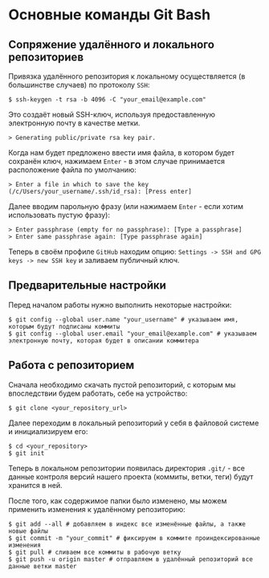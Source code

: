 # Основные команды Git Bash

## Сопряжение удалённого и локального репозиториев

Привязка удалённого репозитория к локальному осуществляется (в большинстве случаев) по протоколу `SSH`:

```
$ ssh-keygen -t rsa -b 4096 -C "your_email@example.com"
```

Это создаёт новый SSH-ключ, используя предоставленную электронную почту в качестве метки.

```
> Generating public/private rsa key pair.
```

Когда нам будет предложено ввести имя файла, в котором будет сохранён ключ, нажимаем `Enter` - в этом случае принимается расположение файла по умолчанию:

```
> Enter a file in which to save the key (/c/Users/your_username/.ssh/id_rsa): [Press enter]
```

Далее вводим парольную фразу (или нажимаем `Enter` - если хотим использовать пустую фразу):

```
> Enter passphrase (empty for no passphrase): [Type a passphrase]
> Enter same passphrase again: [Type passphrase again]
```

Теперь в своём профиле `GitHub` находим опцию: `Settings -> SSH and GPG keys -> new SSH key` и заливаем публичный ключ.
 
## Предварительные настройки

Перед началом работы нужно выполнить некоторые настройки:

```
$ git config --global user.name "your_username" # указываем имя, которым будут подписаны коммиты
$ git config --global user.email "your_email@example.com" # указываем электронную почту, которая будет в описании коммитера
```

## Работа с репозиторием

Сначала необходимо скачать пустой репозиторий, с которым мы впоследствии будем работать, себе на устройство:

```
$ git clone <your_repository_url>
```

Далее переходим в локальный репозиторий у себя в файловой системе и инициализируем его:

```
$ cd <your_repository>
$ git init
```

Теперь в локальном репозитории появилась директория `.git/` - все данные контроля версий нашего проекта (коммиты, ветки, теги) будут хранится в ней.

После того, как содержимое папки было изменено, мы можем применить изменения к удалённому репозиторию:

```
$ git add --all # добавляем в индекс все изменённые файлы, а также новые файлы
$ git commit -m "your_commit" # фиксируем в коммите проиндексированные изменения
$ git pull # сливаем все коммиты в рабочую ветку
$ git push -u origin master # отправляем в удалённый репозиторий все данные ветки master
```
